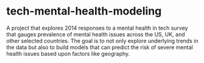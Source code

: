 # tech-mental-health-modeling
A project that explores 2014 responses to a mental health in tech survey that gauges prevalence of mental health issues across the US, UK, and other selected countries. The goal is to not only explore underlying trends in the data but also to build models that can predict the risk of severe mental health issues based upon factors like geography. 
